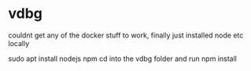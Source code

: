 # vdbg

couldnt get any of the docker stuff to work, finally just installed node etc locally

sudo apt install nodejs npm
cd into the vdbg folder and run
npm install
<!-- sudo npm install -g yo generator-code -->
